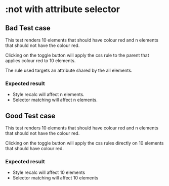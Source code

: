 # :not with attribute selector

## Bad Test case

This test renders 10 elements that should have colour red and n elements that should not have the colour red.

Clicking on the toggle button will apply the css rule to the parent that applies colour red to 10 elements.

The rule used targets an attribute shared by the all elements.

### Expected result

- Style recalc will affect n elements.
- Selector matching will affect n elements.


## Good Test case

This test renders 10 elements that should have colour red and n elements that should not have the colour red.

Clicking on the toggle button will apply the css rules directly on 10 elements that should have colour red.


### Expected result

- Style recalc will affect 10 elements
- Selector matching will affect 10 elements
